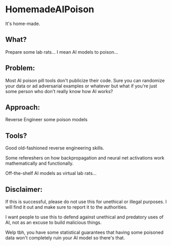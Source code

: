 # HomemadeAIPoison
It's home-made.

## What?
Prepare some lab rats... I mean AI models to poison...

## Problem:
Most AI poison pill tools don't publicize their code. Sure you can randomize your data or ad adversarial examples or whatever but what if you're just some person who don't really know how AI works?

## Approach:
Reverse Engineer some poison models

## Tools?
Good old-fashioned reverse engineering skills.

Some refereshers on how backpropagation and neural net activations work mathematically and functionally.

Off-the-shelf AI models as virtual lab rats...



## Disclaimer:
If this is successful, please do not use this for unethical or illegal purposes. I will find it out and make sure to report it to the authorities.

I want people to use this to defend against unethical and predatory uses of AI, not as an excuse to build malicious things. 

Welp tbh, you have some statistical guarantees that having some poisoned data won't completely ruin your AI model so there's that.
